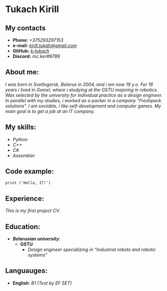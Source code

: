 # Tukach Kirill
## My contacts
* **Phone:** *+375293297153*
* **e-mail:** *kirill.tukah@gmail.com*
* **GitHub:** *[k-tukach](https://github.com/k-tukach)* 
* **Discord:** *mc.ker#9789* 
## About me: 
*I was born in Svetlogorsk, Belarus in 2004, and i am now 19 y.o. For 16 years i lived in Gomel, where i studying at the GSTU majoring in robotics. Was selected by the university for individual practice as a design engineer. In parallel with my studies, i worked as a packer in a company "Freshpack solutions". I am sociable, i like self-development and computer games. My main goal is to get a job at an IT company.*
## My skills:
* *Python* 
* *C++*
* *C#*
* *Assembler* 
## Code example:
```
print ('Hello, IT!')
```
## Experience:
*This is my first project CV.* 
## Education:   
* ***Belarusian university***: 
    + **GSTU**
        - *Design engineer specializing in “Industrial robots and robotic systems”*
## Languauges:
* **English**: *B1 (Test by EF SET)*

